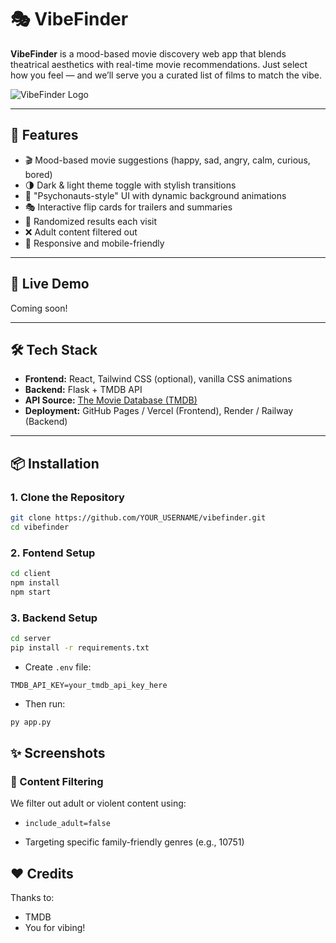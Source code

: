 # 🎭 VibeFinder

**VibeFinder** is a mood-based movie discovery web app that blends theatrical aesthetics with real-time movie recommendations. Just select how you feel — and we’ll serve you a curated list of films to match the vibe.

![VibeFinder Logo](./public/logo.png)

---

## 🌟 Features

- 🎬 Mood-based movie suggestions (happy, sad, angry, calm, curious, bored)
- 🌗 Dark & light theme toggle with stylish transitions
- 🧠 "Psychonauts-style" UI with dynamic background animations
- 🎭 Interactive flip cards for trailers and summaries
- 🎲 Randomized results each visit
- ❌ Adult content filtered out
- 📱 Responsive and mobile-friendly

---

## 🚀 Live Demo

Coming soon!

---

## 🛠️ Tech Stack

- **Frontend:** React, Tailwind CSS (optional), vanilla CSS animations
- **Backend:** Flask + TMDB API
- **API Source:** [The Movie Database (TMDB)](https://www.themoviedb.org/documentation/api)
- **Deployment:** GitHub Pages / Vercel (Frontend), Render / Railway (Backend)

---

## 📦 Installation

### 1. Clone the Repository

```bash
git clone https://github.com/YOUR_USERNAME/vibefinder.git
cd vibefinder
```

### 2. Fontend Setup

 ```bash
 cd client
 npm install
 npm start
```

### 3. Backend Setup
```bash
cd server
pip install -r requirements.txt
```
* Create `.env` file:
```env
TMDB_API_KEY=your_tmdb_api_key_here
```

* Then run:
```bash
py app.py
```

## ✨ Screenshots


### 🙅 Content Filtering
We filter out adult or violent content using:

* `include_adult=false`

* Targeting specific family-friendly genres (e.g., 10751)


## ❤️ Credits
Thanks to:
* TMDB
* You for vibing!
